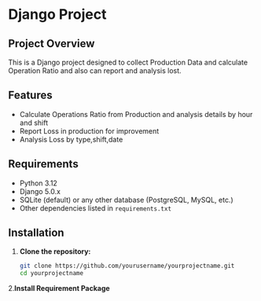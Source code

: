 # Django Project


## Project Overview

This is a Django project designed to collect Production Data and calculate Operation Ratio and 
also can report and analysis lost.

## Features

- Calculate Operations Ratio from Production and analysis details by hour and shift
- Report Loss in production for improvement
- Analysis Loss by type,shift,date

## Requirements

- Python 3.12
- Django 5.0.x
- SQLite (default) or any other database (PostgreSQL, MySQL, etc.)
- Other dependencies listed in `requirements.txt`

## Installation

1. **Clone the repository:**
   ```bash
   git clone https://github.com/yourusername/yourprojectname.git
   cd yourprojectname
   ```

2.**Install Requirement Package**
   ```



